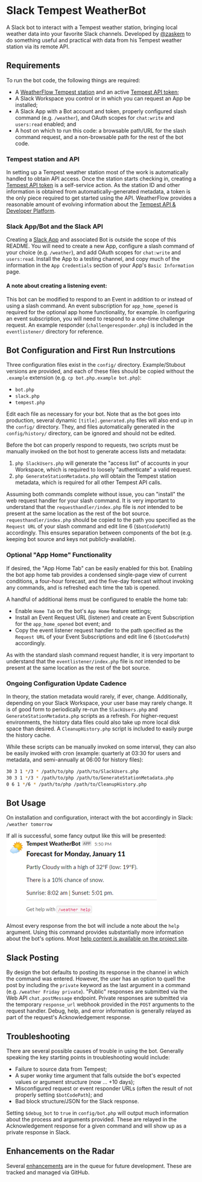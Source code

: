 # Slack Tempest WeatherBot
A Slack bot to interact with a Tempest weather station, bringing local weather data into your favorite Slack channels. Developed by [@zaskem](https://github.com/zaskem) to do something useful and practical with data from his Tempest weather station via its remote API.

## Requirements
To run the bot code, the following things are required:

* A [WeatherFlow Tempest station](https://weatherflow.com/tempest-weather-system/) and an active [Tempest API token](https://tempestwx.com/settings/tokens);
* A Slack Workspace you control or in which you can request an App be installed;
* A Slack App with a Bot account and token, properly configured slash command (e.g. `/weather`), and OAuth scopes for `chat:write` and `users:read` enabled; and
* A host on which to run this code: a browsable path/URL for the slash command request, and a non-browsable path for the rest of the bot code.

### Tempest station and API
In setting up a Tempest weather station most of the work is automatically handled to obtain API access. Once the station starts checking in, creating a [Tempest API token](https://tempestwx.com/settings/tokens) is a self-service action. As the station ID and other information is obtained from automatically-generated metadata, a token is the only piece required to get started using the API. WeatherFlow provides a reasonable amount of evolving information about the [Tempest API & Developer Platform](https://weatherflow.github.io/Tempest/).

### Slack App/Bot and the Slack API
Creating a [Slack App](https://api.slack.com/apps/) and associated Bot is outside the scope of this README. You will need to create a new App, configure a slash command of your choice (e.g. `/weather`), and add OAuth scopes for `chat:write` and `users:read`. Install the App to a testing channel, and copy much of the information in the `App Credentials` section of your App's `Basic Information` page.

#### A note about creating a listening event:
This bot can be modified to respond to an Event in addition to or instead of using a slash command. An event subscription for `app_home_opened` is required for the optional app home functionality, for example. In configuring an event subscription, you will need to respond to a one-time challenge request. An example responder (`challengeresponder.php`) is included in the `eventlistener/` directory for reference.

## Bot Configuration and First Run Instrcutions
Three configuration files exist in the `config/` directory. Example/Stubout versions are provided, and each of these files should be copied without the `.example` extension (e.g. `cp bot.php.example bot.php`):

* `bot.php`
* `slack.php`
* `tempest.php`

Edit each file as necessary for your bot. Note that as the bot goes into production, several dynamic `[title].generated.php` files will also end up in the `config/` directory. They, and files automatically generated in the `config/history/` directory, can be ignored and should not be edited.

Before the bot can properly respond to requests, two scripts must be manually invoked on the bot host to generate access lists and metadata:
1. `php SlackUsers.php` will generate the "access list" of accounts in your Workspace, which is required to loosely "authenticate" a valid request.
2. `php GenerateStationMetadata.php` will obtain the Tempest station metadata, which is required for all other Tempest API calls.

Assuming both commands complete without issue, you can "install" the web request handler for your slash command. It is very important to understand that the `requesthandler/index.php` file is _not_ intended to be present at the same location as the rest of the bot source. `requesthandler/index.php` should be copied to the path you specified as the `Request URL` of your slash command and edit line 6 (`$botCodePath`) accordingly. This ensures separation between components of the bot (e.g. keeping bot source and keys not publicly-available).

### Optional "App Home" Functionality
If desired, the "App Home Tab" can be easily enabled for this bot. Enabling the bot app home tab provides a condensed single-page view of current conditions, a four-hour forecast, and the five-day forecast without invoking any commands, and is refreshed each time the tab is opened.

A handful of additional items must be configured to enable the home tab:
* Enable `Home Tab` on the bot's `App Home` feature settings;
* Install an Event Request URL (listener) and create an Event Subscription for the `app_home_opened` bot event; and
* Copy the event listener request handler to the path specified as the `Request URL` of your Event Subscriptions and edit line 6 (`$botCodePath`) accordingly.

As with the standard slash command request handler, it is very important to understand that the `eventlistener/index.php` file is _not_ intended to be present at the same location as the rest of the bot source.

### Ongoing Configuration Update Cadence
In theory, the station metadata would rarely, if ever, change. Additionally, depending on your Slack Workspace, your user base may rarely change. It is of good form to periodically re-run the `SlackUsers.php` and `GenerateStationMetadata.php` scripts as a refresh. For higher-request environments, the history data files could also take up more local disk space than desired. A `CleanupHistory.php` script is included to easily purge the history cache.

While these scripts can be manually invoked on some interval, they can also be easily invoked with cron (example: quarterly at 03:30 for users and metadata, and semi-annually at 06:00 for history files):
```bash
30 3 1 */3 * /path/to/php /path/to/SlackUsers.php
30 3 1 */3 * /path/to/php /path/to/GenerateStationMetadata.php
0 6 1 */6 * /path/to/php /path/to/CleanupHistory.php
```

## Bot Usage
On installation and configuration, interact with the bot accordingly in Slack: `/weather tomorrow`

If all is successful, some fancy output like this will be presented:
![Example image of "tomorrow" forecast](https://github.com/zaskem/slackbot-tempestweather/blob/main/images/tomorrow.png?raw=true)

Almost every response from the bot will include a note about the `help` argument. Using this command provides substantially more information about the bot's options. Most [help content is available on the project site](https://tempestweatherbot.mzonline.com/help.html).

## Slack Posting
By design the bot defaults to posting its response in the channel in which the command was entered. However, the user has an option to quell the post by including the `private` keyword as the last argument in a command (e.g. `/weather Friday private`). "Public" responses are submitted via the Web API `chat.postMessage` endpoint. Private responses are submitted via the temporary `response_url` webhook provided in the `POST` arguments to the request handler. Debug, help, and error information is generally relayed as part of the request's Acknowledgement response.

## Troubleshooting
There are several possible causes of trouble in using the bot. Generally speaking the key starting points in troubleshooting would include:

* Failure to source data from Tempest;
* A super wonky time argument that falls outside the bot's expected values or argument structure (now ... +10 days);
* Misconfigured request or event responder URLs (often the result of not properly setting `$botCodePath`); and
* Bad block structure/JSON for the Slack response.

Setting `$debug_bot` to `true` in `config/bot.php` will output much information about the process and arguments provided. These are relayed in the Acknowledgement response for a given command and will show up as a private response in Slack.

## Enhancements on the Radar
Several [enhancements](https://github.com/zaskem/slackbot-tempestweather/labels/enhancement) are in the queue for future development. These are tracked and managed via GitHub.